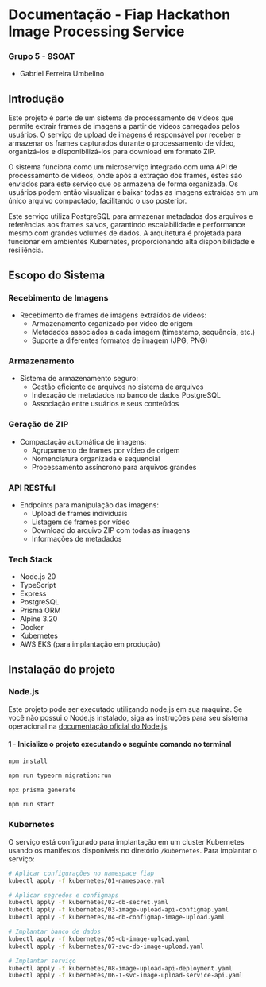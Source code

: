 
# Documentação - Fiap Hackathon Image Processing Service  
### Grupo 5 - 9SOAT
 - Gabriel Ferreira Umbelino



## Introdução
Este projeto é parte de um sistema de processamento de vídeos que permite extrair frames de imagens a partir de vídeos carregados pelos usuários. O serviço de upload de imagens é responsável por receber e armazenar os frames capturados durante o processamento de vídeo, organizá-los e disponibilizá-los para download em formato ZIP.

O sistema funciona como um microserviço integrado com uma API de processamento de vídeos, onde após a extração dos frames, estes são enviados para este serviço que os armazena de forma organizada. Os usuários podem então visualizar e baixar todas as imagens extraídas em um único arquivo compactado, facilitando o uso posterior.

Este serviço utiliza PostgreSQL para armazenar metadados dos arquivos e referências aos frames salvos, garantindo escalabilidade e performance mesmo com grandes volumes de dados. A arquitetura é projetada para funcionar em ambientes Kubernetes, proporcionando alta disponibilidade e resiliência.

## Escopo do Sistema

### Recebimento de Imagens
- Recebimento de frames de imagens extraídos de vídeos:
  - Armazenamento organizado por vídeo de origem
  - Metadados associados a cada imagem (timestamp, sequência, etc.)
  - Suporte a diferentes formatos de imagem (JPG, PNG)

### Armazenamento
- Sistema de armazenamento seguro:
  - Gestão eficiente de arquivos no sistema de arquivos
  - Indexação de metadados no banco de dados PostgreSQL
  - Associação entre usuários e seus conteúdos

### Geração de ZIP
- Compactação automática de imagens:
  - Agrupamento de frames por vídeo de origem
  - Nomenclatura organizada e sequencial
  - Processamento assíncrono para arquivos grandes

### API RESTful
- Endpoints para manipulação das imagens:
  - Upload de frames individuais
  - Listagem de frames por vídeo
  - Download do arquivo ZIP com todas as imagens
  - Informações de metadados


### Tech Stack

- Node.js 20
- TypeScript
- Express
- PostgreSQL
- Prisma ORM
- Alpine 3.20
- Docker
- Kubernetes
- AWS EKS (para implantação em produção)


## Instalação do projeto


### Node.js
Este projeto pode ser executado utilizando node.js em sua maquina.
Se você não possui o Node.js instalado, siga as instruções para seu sistema operacional na [documentação oficial do Node.js](https://nodejs.org/en/download).

#### 1 - Inicialize o projeto executando o seguinte comando no terminal
```bash
npm install

npm run typeorm migration:run

npx prisma generate

npm run start
```

### Kubernetes

O serviço está configurado para implantação em um cluster Kubernetes usando os manifestos disponíveis no diretório `/kubernetes`. Para implantar o serviço:

```bash
# Aplicar configurações no namespace fiap
kubectl apply -f kubernetes/01-namespace.yml

# Aplicar segredos e configmaps
kubectl apply -f kubernetes/02-db-secret.yaml
kubectl apply -f kubernetes/03-image-upload-api-configmap.yaml
kubectl apply -f kubernetes/04-db-configmap-image-upload.yaml

# Implantar banco de dados
kubectl apply -f kubernetes/05-db-image-upload.yaml
kubectl apply -f kubernetes/07-svc-db-image-upload.yaml

# Implantar serviço
kubectl apply -f kubernetes/08-image-upload-api-deployment.yaml
kubectl apply -f kubernetes/06-1-svc-image-upload-service-api.yaml
```

